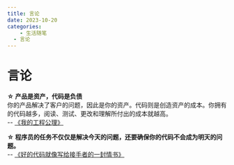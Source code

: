 ```yaml
---
title: 言论
date: 2023-10-20
categories:
	- 生活随笔
  - 言论
---
```

# 言论

**☆ 产品是资产，代码是负债**<br />你的产品解决了客户的问题，因此是你的资产。代码则是创造资产的成本。你拥有的代码越多，阅读、测试、更改和理解所付出的成本就越高。<br />-- [《我的工程公理》](https://martinrue.com/my-engineering-axioms/)

**☆ 程序员的任务不仅仅是解决今天的问题，还要确保你的代码不会成为明天的问题。**<br />-- [《好的代码就像写给接手者的一封情书》](https://addyosmani.com/blog/good-code/)
